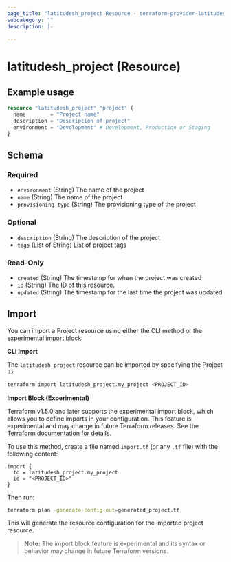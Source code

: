 ```yaml
---
page_title: "latitudesh_project Resource - terraform-provider-latitudesh"
subcategory: ""
description: |-
  
---
```


# latitudesh_project (Resource)



## Example usage

```terraform
resource "latitudesh_project" "project" {
  name        = "Project name"
  description = "Description of project"
  environment = "Development" # Development, Production or Staging
}
```

<!-- schema generated by tfplugindocs -->
## Schema

### Required

- `environment` (String) The name of the project
- `name` (String) The name of the project
- `provisioning_type` (String) The provisioning type of the project

### Optional

- `description` (String) The description of the project
- `tags` (List of String) List of project tags

### Read-Only

- `created` (String) The timestamp for when the project was created
- `id` (String) The ID of this resource.
- `updated` (String) The timestamp for the last time the project was updated

## Import

You can import a Project resource using either the CLI method or the [experimental import block](https://developer.hashicorp.com/terraform/language/import).

**CLI Import**

The `latitudesh_project` resource can be imported by specifying the Project ID:

```sh
terraform import latitudesh_project.my_project <PROJECT_ID>
```

**Import Block (Experimental)**

Terraform v1.5.0 and later supports the experimental import block, which allows you to define imports in your configuration. This feature is experimental and may change in future Terraform releases. See the [Terraform documentation for details](https://developer.hashicorp.com/terraform/language/import).

To use this method, create a file named `import.tf` (or any `.tf` file) with the following content:

```hcl
import {
  to = latitudesh_project.my_project
  id = "<PROJECT_ID>"
}
```

Then run:

```sh
terraform plan -generate-config-out=generated_project.tf
```

This will generate the resource configuration for the imported project resource.

> **Note:** The import block feature is experimental and its syntax or behavior may change in future Terraform versions.